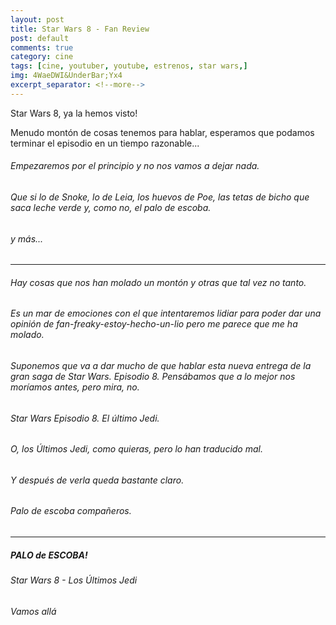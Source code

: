 ```yaml
---
layout: post
title: Star Wars 8 - Fan Review
post: default
comments: true
category: cine
tags: [cine, youtuber, youtube, estrenos, star wars,]
img: 4WaeDWI&UnderBar;Yx4
excerpt_separator: <!--more-->
---
```


Star Wars 8, ya la hemos visto!

Menudo montón de cosas tenemos para hablar, esperamos que podamos terminar el episodio en un tiempo razonable...

<!--more-->

###### Empezaremos por el principio y no nos vamos a dejar nada.

###### Que si lo de Snoke, lo de Leia, los huevos de Poe, las tetas de bicho que saca leche verde y, como no, el palo de escoba.

###### y más...

<hr>

###### Hay cosas que nos han molado un montón y otras que tal vez no tanto.

###### Es un mar de emociones con el que intentaremos lidiar para poder dar una opinión de fan-freaky-estoy-hecho-un-lio pero me parece que me ha molado.

###### Suponemos que va a dar mucho de que hablar esta nueva entrega de la gran saga de Star Wars. Episodio 8. Pensábamos que a lo mejor nos moríamos antes, pero mira, no.

###### Star Wars Episodio 8. El último Jedi.

###### O, los Últimos Jedi, como quieras, pero lo han traducido mal.

###### Y después de verla queda bastante claro.

###### Palo de escoba compañeros.

<hr>

##### PALO de ESCOBA!

###### Star Wars 8 - Los Últimos Jedi

###### Vamos allá